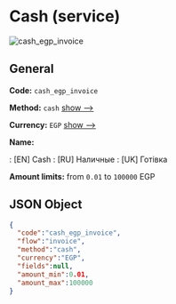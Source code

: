 
# Cash (service) 
![cash_egp_invoice](https://static.openfintech.io/payment_methods/cash_egp_invoice/logo.svg?w=400&c=v0.59.26#w200)  

## General 
 
**Code:** `cash_egp_invoice` 
 
**Method:** `cash` 
 [show -->](/payment-methods/cash/) 
 
**Currency:** `EGP` [show -->](/currencies/EGP/) 
 
**Name:** 
 
:	[EN] Cash 
:	[RU] Наличные 
:	[UK] Готівка 
 
**Amount limits:** from `0.01` to `100000` EGP 

## JSON Object 

```json
{
  "code":"cash_egp_invoice",
  "flow":"invoice",
  "method":"cash",
  "currency":"EGP",
  "fields":null,
  "amount_min":0.01,
  "amount_max":100000
}
```  
